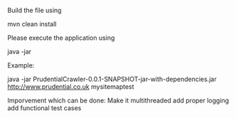Build the file using

mvn clean install

Please execute the application using 

java -jar <Name of the jar> <website name> <output file name>

Example:

java -jar PrudentialCrawler-0.0.1-SNAPSHOT-jar-with-dependencies.jar http://www.prudential.co.uk  mysitemaptest 


Imporvement which can be done:
Make it multithreaded
add proper logging
add functional test cases
